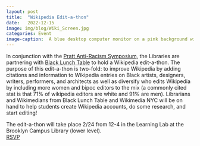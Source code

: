 ```yaml
---
layout: post
title:  "Wikipedia Edit-a-thon"
date:   2022-12-15
image: img/blog/Wiki_Screen.jpg
categories: Event
image-caption:  A blue desktop computer monitor on a pink background with the phrase Wikipedia Edit-A-thon emblazoned on the screen.
---
```


In conjunction with the [Pratt Anti-Racism Symposium](https://sites.google.com/pratt.edu/prattanti-racismsymposium/schedule?authuser=0&pli=1), the Libraries are partnering with [Black Lunch Table](https://www.blacklunchtable.com/wiki/) to hold a Wikipedia edit-a-thon. The purpose of this edit-a-thon is two-fold: to improve Wikipedia by adding citations and information to Wikipedia entries on Black artists, designers, writers, performers, and architects as well as diversify who edits Wikipedia by including more women and bipoc editors to the mix (a commonly cited stat is that 71% of wikipedia editors are white and 91% are men). Librarians and Wikimedians from Black Lunch Table and Wikimedia NYC will be on hand to help students create Wikipedia accounts, do some research, and start editing!

The edit-a-thon will take place 2/24 from 12-4 in the Learning Lab at the Brooklyn Campus Library (lower level).
<br>
[RSVP](https://www.eventbrite.com/e/wikipedia-edit-a-thon-with-black-lunch-table-tickets-536038043217)